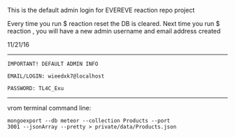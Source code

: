 This is the default admin login for EVEREVE reaction repo project

Every time you run $ reaction reset the DB is cleared.  Next time you run $ reaction ,
you will have a new admin username and email address created


11/21/16
*********************************


    IMPORTANT! DEFAULT ADMIN INFO

    EMAIL/LOGIN: wieedxk7@localhost

    PASSWORD: TL4C_Exu


   *********************************





vrom terminal command line:  

    mongoexport --db meteor --collection Products --port
    3001 --jsonArray --pretty > private/data/Products.json
